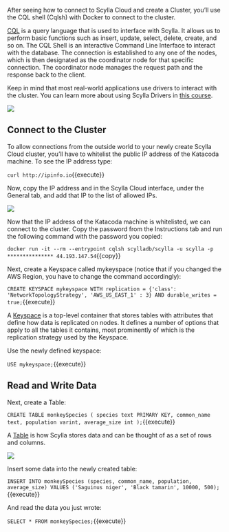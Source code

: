 After seeing how to connect to Scylla Cloud and create a Cluster, you’ll use the CQL shell (Cqlsh) with Docker to connect to the cluster.

[CQL](https://university.scylladb.com/courses/data-modeling/lessons/basic-data-modeling-2/topic/cql-cqlsh-and-basic-cql-syntax/) is a query language that is used to interface with Scylla. It allows us to perform basic functions such as insert, update, select, delete, create, and so on.
The CQL Shell is an interactive Command Line Interface to interact with the database. The connection is established to any one of the nodes, which is then designated as the coordinator node for that specific connection. The coordinator node manages the request path and the response back to the client.

Keep in mind that most real-world applications use drivers to interact with the cluster. You can learn more about using Scylla Drivers in [this course](https://university.scylladb.com/courses/using-scylla-drivers/). 

![](https://university.scylladb.com/wp-content/uploads/2021/06/cluster_connect.png)


## Connect to the Cluster

To allow connections from the outside world to your newly create Scylla Cloud cluster, you’ll have to whitelist the public IP address of the Katacoda machine.
To see the IP address type:

`curl http://ipinfo.io`{{execute}}

Now, copy the IP address and in the Scylla Cloud interface, under the General tab, and add that IP to the list of allowed IPs. 

![](https://university.scylladb.com/wp-content/uploads/2021/06/Screenshot-from-2021-06-20-16-16-23.png)

Now that the IP address of the Katacoda machine is whitelisted, we can connect to the cluster. Copy the password from the Instructions tab and run the following command with the password you copied:


`docker run -it --rm --entrypoint cqlsh scylladb/scylla -u scylla -p *************** 44.193.147.54`{{copy}}

Next, create a Keyspace called mykeyspace (notice that if you changed the AWS Region, you have to change the command accordingly):

`CREATE KEYSPACE mykeyspace WITH replication = {'class': 'NetworkTopologyStrategy', 'AWS_US_EAST_1' : 3} AND durable_writes = true;`{{execute}}

A [Keyspace](https://university.scylladb.com/courses/data-modeling/lessons/basic-data-modeling-2/topic/keyspace/) is a top-level container that stores tables with attributes that define how data is replicated on nodes. It defines a number of options that apply to all the tables it contains, most prominently of which is the replication strategy used by the Keyspace.

Use the newly defined keyspace:

`USE mykeyspace;`{{execute}}

## Read and Write Data

Next, create a Table:

`CREATE TABLE monkeySpecies (
    species text PRIMARY KEY,
    common_name text,
    population varint,
    average_size int
);`{{execute}}

A [Table](https://university.scylladb.com/courses/data-modeling/lessons/basic-data-modeling-2/topic/table-and-basic-concepts/) is how Scylla stores data and can be thought of as a set of rows and columns.

![](https://university.scylladb.com/wp-content/uploads/2019/04/primary_key-2.png#main)

Insert some data into the newly created table:

`INSERT INTO monkeySpecies (species, common_name, population, average_size) VALUES ('Saguinus niger', 'Black tamarin', 10000, 500);`{{execute}}

And read the data you just wrote:

`SELECT * FROM monkeySpecies;`{{execute}}



